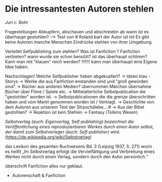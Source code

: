 
# Die intressantesten Autoren stehlen
*Juri c. Bohr* 

Fragestellungen
Abkupfern, abschauen und abschreiebn ab wann ist es überhaupt gestohlen? --> Text von # Roland bart der Autor ist tot Es gibt keine Autoren manche Menschen Eindrücke stehlen von ihrer Umgebung. 

Verleitet Selfpublishing zum stehlen?
Was ist Fanfiction ?
Fanfiction verbieten?
wann wurde sie schon benutzt?
ist das überhaupt schlimm?
Kann man mit "klauen" reich werden?      !!!!!!!
kann man überhaupt eine Eigene Idee haben.

Nachschlagen!
Welche Selfpublisher haben abgekupfert?
-> Ideen klau - Storys
-> Werke die aus Fanfiction enstanden sind und "groß geworden sind"
-> Bücher aus anderen Medien? übernommen Märchen übernahme Bücher über Filme / Spiele etc.
-> Mittelalterliche Selbstpublication die "gestohlen" worden ist.
-> Selbstpublicationen die die grenze überschritten haben und vom Markt genommen worden ist / Verklagt.
-> Geschichte von dem Autoren aus unserem Text der Strauchdiebe....#
-> Aus der Bibel gestohlen? 
-> Reaktion ist kein Stehlen
-> Fantasy (Tolkins Wesen)

*Selbstverlag (auch: Eigenverlag, Self-publishing) bezeichnet die Veröffentlichung eines reproduzierbaren Werkes durch einen Autor selbst, der damit zum Selbstverleger (auch: Self-publisher) wird.* (https://de.wikipedia.org/wiki/Selbstverlag)

das Lexikon des gesamten Buchwesens Bd. 3 (Leipzig 1937, S. 271) worin es heißt „Im Selbstverlag erfolgt die Vervielfältigung und Verbreitung eines Werkes nicht durch einen Verlag, sondern durch den Autor persönlich.“

überschrift
Fanfiction alles nur geklaut. 
 - Autorenschaft & Fanfiction

